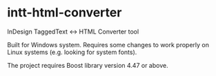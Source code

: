 intt-html-converter
===================

InDesign TaggedText &lt;-> HTML Converter tool

Built for Windows system. Requires some changes to work properly on Linux systems (e.g. looking for system fonts).

The project requires Boost library version 4.47 or above.